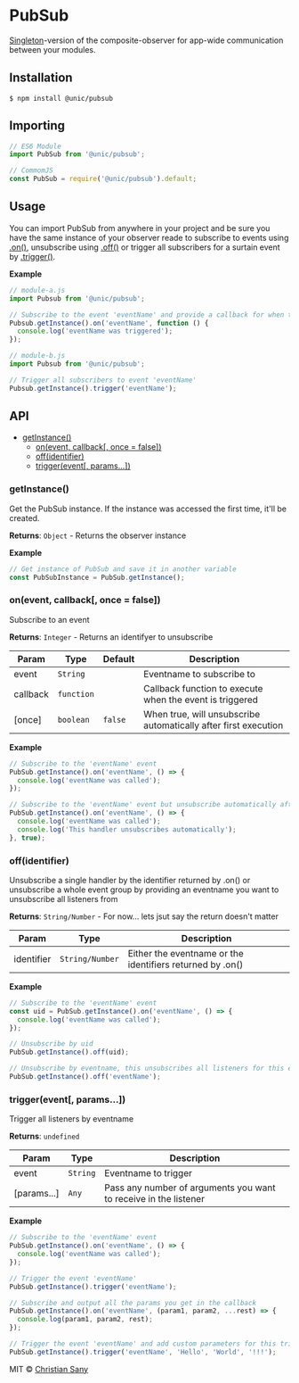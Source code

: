 # PubSub

[Singleton](http://www.dofactory.com/javascript/singleton-design-pattern)-version of the composite-observer for app-wide communication between your modules.

## Installation

```shell
$ npm install @unic/pubsub
```

## Importing

```javascript
// ES6 Module
import PubSub from '@unic/pubsub';

// CommomJS
const PubSub = require('@unic/pubsub').default;
```

## Usage

You can import PubSub from anywhere in your project and be sure you have the same instance of your observer reade to subscribe to events using [.on()](#on), unsubscribe using [.off()](#off) or trigger all subscribers for a surtain event by [.trigger()](#trigger).

**Example**
```js
// module-a.js
import Pubsub from '@unic/pubsub';

// Subscribe to the event 'eventName' and provide a callback for when this event is triggered
Pubsub.getInstance().on('eventName', function () {
  console.log('eventName was triggered');
});
```

```js
// module-b.js
import Pubsub from '@unic/pubsub';

// Trigger all subscribers to event 'eventName'
Pubsub.getInstance().trigger('eventName');
```

## API

* [getInstance()](#getInstance)
  * [on(event, callback[, once = false])](#on)
  * [off(identifier)](#off)
  * [trigger(event[, params...])](#trigger)

<a name="getInstance"></a>

### getInstance()

Get the PubSub instance. If the instance was accessed the first time, it'll be created.

**Returns**: <code>Object</code> - Returns the observer instance

**Example**
```js
// Get instance of PubSub and save it in another variable
const PubSubInstance = PubSub.getInstance();
```

<a name="on"></a>

### on(event, callback[, once = false])

Subscribe to an event

**Returns**: <code>Integer</code> - Returns an identifyer to unsubscribe

| Param | Type | Default | Description |
| --- | --- | --- | --- |
| event | <code>String</code> |  | Eventname to subscribe to |
| callback | <code>function</code> |  | Callback function to execute when the event is triggered |
| [once] | <code>boolean</code> | <code>false</code> | When true, will unsubscribe automatically after first execution |

**Example**
```js
// Subscribe to the 'eventName' event
PubSub.getInstance().on('eventName', () => {
  console.log('eventName was called');
});

// Subscribe to the 'eventName' event but unsubscribe automatically after first call
PubSub.getInstance().on('eventName', () => {
  console.log('eventName was called');
  console.log('This handler unsubscribes automatically');
}, true);
```

<a name="off"></a>

### off(identifier)

Unsubscribe a single handler by the identifier returned by .on() or unsubscribe a whole event group by providing an eventname you want to unsubscribe all listeners from

**Returns**: <code>String/Number</code> - For now... lets jsut say the return doesn't matter

| Param | Type | Description |
| --- | ---  | --- |
| identifier | <code>String/Number</code> | Either the eventname or the identifiers returned by .on() |


**Example**
```js
// Subscribe to the 'eventName' event
const uid = PubSub.getInstance().on('eventName', () => {
  console.log('eventName was called');
});

// Unsubscribe by uid
PubSub.getInstance().off(uid);

// Unsubscribe by eventname, this unsubscribes all listeners for this event
PubSub.getInstance().off('eventName');
```

<a name="trigger"></a>

### trigger(event[, params...])

Trigger all listeners by eventname

**Returns**: <code>undefined</code>

| Param | Type | Description |
| --- | --- | --- |
| event | <code>String</code> | Eventname to trigger |
| [params...] | <code>Any</code> | Pass any number of arguments you want to receive in the listener |


**Example**
```js
// Subscribe to the 'eventName' event
PubSub.getInstance().on('eventName', () => {
  console.log('eventName was called');
});

// Trigger the event 'eventName'
PubSub.getInstance().trigger('eventName');

// Subscribe and output all the params you get in the callback
PubSub.getInstance().on('eventName', (param1, param2, ...rest) => {
  console.log(param1, param2, rest);
});

// Trigger the event 'eventName' and add custom parameters for this trigger
PubSub.getInstance().trigger('eventName', 'Hello', 'World', '!!!');
```

MIT © [Christian Sany](https://github.com/christiansany)
